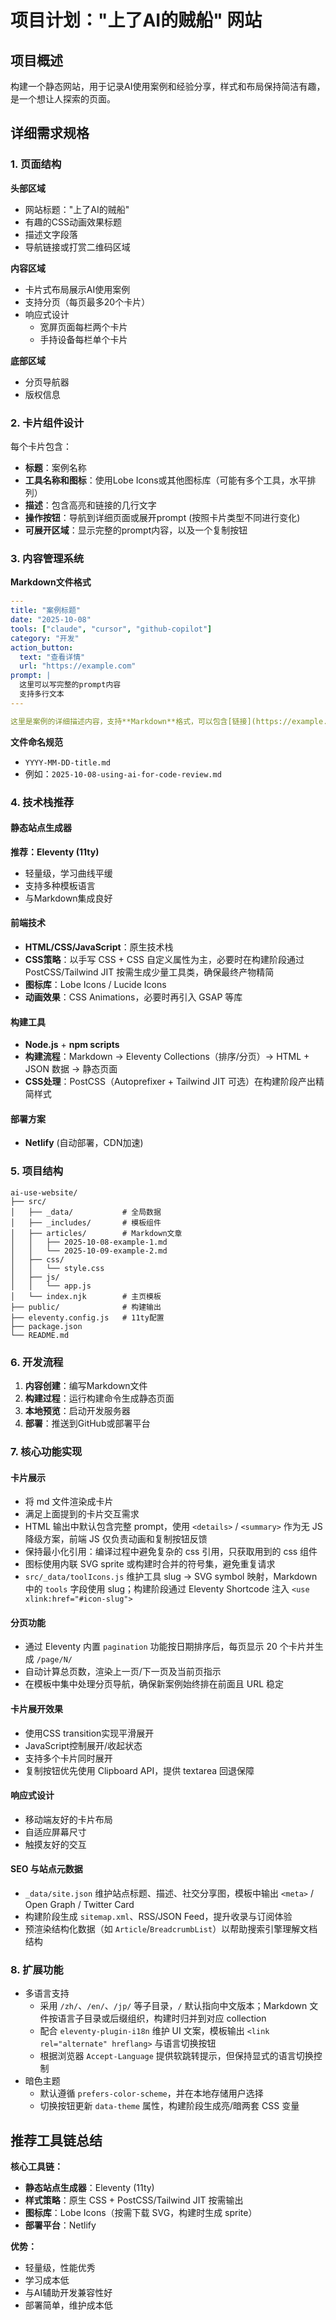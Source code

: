 # 项目计划："上了AI的贼船" 网站

## 项目概述

构建一个静态网站，用于记录AI使用案例和经验分享，样式和布局保持简洁有趣，是一个想让人探索的页面。

## 详细需求规格

### 1. 页面结构

**头部区域**
- 网站标题："上了AI的贼船"
- 有趣的CSS动画效果标题
- 描述文字段落
- 导航链接或打赏二维码区域

**内容区域**
- 卡片式布局展示AI使用案例
- 支持分页（每页最多20个卡片）
- 响应式设计
  - 宽屏页面每栏两个卡片
  - 手持设备每栏单个卡片

**底部区域**
- 分页导航器
- 版权信息

### 2. 卡片组件设计

每个卡片包含：
- **标题**：案例名称
- **工具名称和图标**：使用Lobe Icons或其他图标库（可能有多个工具，水平排列）
- **描述**：包含高亮和链接的几行文字
- **操作按钮**：导航到详细页面或展开prompt (按照卡片类型不同进行变化)
- **可展开区域**：显示完整的prompt内容，以及一个复制按钮

### 3. 内容管理系统

**Markdown文件格式**
```yaml
---
title: "案例标题"
date: "2025-10-08"
tools: ["claude", "cursor", "github-copilot"]
category: "开发"
action_button:
  text: "查看详情"
  url: "https://example.com"
prompt: |
  这里可以写完整的prompt内容
  支持多行文本
---

这里是案例的详细描述内容，支持**Markdown**格式，可以包含[链接](https://example.com)和`高亮`。
```

**文件命名规范**
- `YYYY-MM-DD-title.md`
- 例如：`2025-10-08-using-ai-for-code-review.md`

### 4. 技术栈推荐

#### 静态站点生成器
**推荐：Eleventy (11ty)**
- 轻量级，学习曲线平缓
- 支持多种模板语言
- 与Markdown集成良好

#### 前端技术
- **HTML/CSS/JavaScript**：原生技术栈
- **CSS策略**：以手写 CSS + CSS 自定义属性为主，必要时在构建阶段通过 PostCSS/Tailwind JIT 按需生成少量工具类，确保最终产物精简
- **图标库**：Lobe Icons / Lucide Icons
- **动画效果**：CSS Animations，必要时再引入 GSAP 等库

#### 构建工具
- **Node.js** + **npm scripts**
- **构建流程**：Markdown → Eleventy Collections（排序/分页）→ HTML + JSON 数据 → 静态页面
- **CSS处理**：PostCSS（Autoprefixer + Tailwind JIT 可选）在构建阶段产出精简样式

#### 部署方案
- **Netlify** (自动部署，CDN加速)

### 5. 项目结构

```
ai-use-website/
├── src/
│   ├── _data/           # 全局数据
│   ├── _includes/       # 模板组件
│   ├── articles/        # Markdown文章
│   │   ├── 2025-10-08-example-1.md
│   │   └── 2025-10-09-example-2.md
│   ├── css/
│   │   └── style.css
│   ├── js/
│   │   └── app.js
│   └── index.njk        # 主页模板
├── public/              # 构建输出
├── eleventy.config.js   # 11ty配置
├── package.json
└── README.md
```

### 6. 开发流程

1. **内容创建**：编写Markdown文件
2. **构建过程**：运行构建命令生成静态页面
3. **本地预览**：启动开发服务器
4. **部署**：推送到GitHub或部署平台

### 7. 核心功能实现

#### 卡片展示

- 将 md 文件渲染成卡片
- 满足上面提到的卡片交互需求
- HTML 输出中默认包含完整 prompt，使用 `<details>` / `<summary>` 作为无 JS 降级方案，前端 JS 仅负责动画和复制按钮反馈
- 保持最小化引用：编译过程中避免复杂的 css 引用，只获取用到的 css 组件
- 图标使用内联 SVG sprite 或构建时合并的符号集，避免重复请求
- `src/_data/toolIcons.js` 维护工具 slug → SVG symbol 映射，Markdown 中的 `tools` 字段使用 slug；构建阶段通过 Eleventy Shortcode 注入 `<use xlink:href="#icon-slug">`

#### 分页功能
- 通过 Eleventy 内置 `pagination` 功能按日期排序后，每页显示 20 个卡片并生成 `/page/N/`
- 自动计算总页数，渲染上一页/下一页及当前页指示
- 在模板中集中处理分页导航，确保新案例始终排在前面且 URL 稳定

#### 卡片展开效果
- 使用CSS transition实现平滑展开
- JavaScript控制展开/收起状态
- 支持多个卡片同时展开
- 复制按钮优先使用 Clipboard API，提供 textarea 回退保障

#### 响应式设计
- 移动端友好的卡片布局
- 自适应屏幕尺寸
- 触摸友好的交互

#### SEO 与站点元数据
- `_data/site.json` 维护站点标题、描述、社交分享图，模板中输出 `<meta>` / Open Graph / Twitter Card
- 构建阶段生成 `sitemap.xml`、RSS/JSON Feed，提升收录与订阅体验
- 预渲染结构化数据（如 `Article`/`BreadcrumbList`）以帮助搜索引擎理解文档结构

### 8. 扩展功能

- 多语言支持
  - 采用 `/zh/`、`/en/`、`/jp/` 等子目录，`/` 默认指向中文版本；Markdown 文件按语言子目录或后缀组织，构建时归并到对应 collection
  - 配合 `eleventy-plugin-i18n` 维护 UI 文案，模板输出 `<link rel="alternate" hreflang>` 与语言切换按钮
  - 根据浏览器 `Accept-Language` 提供软跳转提示，但保持显式的语言切换控制
- 暗色主题
  - 默认遵循 `prefers-color-scheme`，并在本地存储用户选择
  - 切换按钮更新 `data-theme` 属性，构建阶段生成亮/暗两套 CSS 变量

## 推荐工具链总结

**核心工具链：**
- **静态站点生成器**：Eleventy (11ty)
- **样式策略**：原生 CSS + PostCSS/Tailwind JIT 按需输出
- **图标库**：Lobe Icons（按需下载 SVG，构建时生成 sprite）
- **部署平台**：Netlify

**优势：**
- 轻量级，性能优秀
- 学习成本低
- 与AI辅助开发兼容性好
- 部署简单，维护成本低
